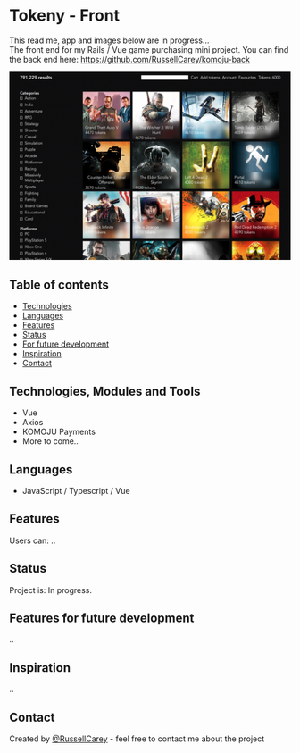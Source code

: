 # Tokeny - Front

This read me, app and images below are in progress...  
The front end for my Rails / Vue game purchasing mini project.
You can find the back end here: https://github.com/RussellCarey/komoju-back

![alt text](https://github.com/RussellCarey/komoju-front/raw/master/design/ss1.png)

## Table of contents

- [Technologies](#technologies)
- [Languages](#languages)
- [Features](#features)
- [Status](#status)
- [For future development](#features-for-future-development)
- [Inspiration](#inspiration)
- [Contact](#contact)

## Technologies, Modules and Tools

- Vue
- Axios
- KOMOJU Payments
- More to come..

## Languages

- JavaScript / Typescript / Vue

## Features

Users can:
..

## Status

Project is: In progress.

## Features for future development

..

## Inspiration

..

## Contact

Created by [@RussellCarey](https://twitter.com/russellcareyy) - feel free to contact me about the project
